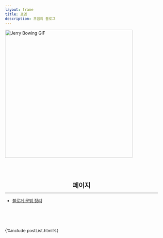 ```yaml
---
layout: frame
title: 프엠
description: 프엠의 블로그
---
```

<main>
  <section hidden alt='meta'>
    <meta property='og:type' content='website'/>
    <meta name='twitter:card' content='summary'/>
  </section>

  <img alt='Jerry Bowing GIF' class='image center' style='width:30em;height:auto' width='498px' height='373px' src='https://media.tenor.com/pSuK_En8qoIAAAAC/jerry-thanks.gif' />

  <section alt='pages' style='margin:5rem auto'>
    <h2 class='center noDeco' style='text-align:center;line-height:1;margin:0'>페이지</h2>
    <hr class='separator dot'>
    <ul class='horizontal noUnderline'>
      <li><a href='/i/blogger-syntax.html'>블로거 문법 정리</a></li>
    </ul>
  </section>

  {%include postList.html%}

  <section hidden>
    <span alt='keyword'>main</span>
    <script>
      cLangUrlEn="https://peu0em-en.blogspot.com/p/main.html";
    </script>
  </section>
</main>